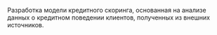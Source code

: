  Разработка модели кредитного скоринга, основанная на анализе данных о кредитном поведении клиентов, полученных из внешних источников.
